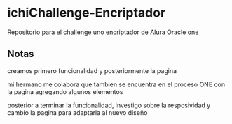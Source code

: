 # ichiChallenge-Encriptador
Repositorio para el challenge uno encriptador de Alura Oracle one 


## Notas 

creamos primero funcionalidad y posteriormente la pagina

mi hermano me colabora que tambien se encuentra en el proceso ONE con la pagina agregando algunos elementos

posterior a terminar la funcionalidad, investigo sobre la resposividad y cambio la pagina para adaptarla al nuevo diseño 




